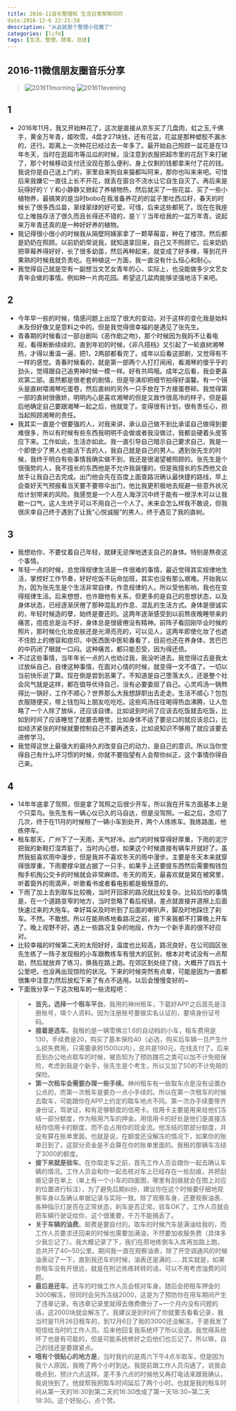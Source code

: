 ```yaml
---
title: 2016-11音乐整理和 生活日常絮絮叨叨
date:2016-12-6 22:21:58
description: "从此就是个整理小狂魔了"
categories: [life]
tags: [生活，整理，随笔，总结]          
---
```

 
<!-- more -->

## 2016-11微信朋友圈音乐分享

> ![201611morning](http://dusk-life.b0.upaiyun.com/2016/music_share_201611_morning.jpg)
> ![201611evening](http://dusk-life.b0.upaiyun.com/2016/music_share_201611_evening.jpg)

## 1

- 2016年11月，我又开始种花了，这次是直接从京东买了几盘肉，虹之玉,千佛手，黄金万年青，姬吹雪。4盘才27块钱，还有花盆，花盆是那种塑胶不漏水的，还行。距离上一次种花已经过去一年多了。最开始自己照顾一盆花是在13年冬天，当时在逛超市等瓜瓜的时候，没注意到衣服把超市里的花刮下来打破了，那个时候移动支付还没现在那么便利，身上仅剩的钱都拿来付了花的钱。我说你是自己送上门的，家里自来狗自来猫都叫阿来，那你也叫来来吧。可惜后来我嫌它一直往上长不开花，就丢在窗台不浇水让它自生自灭了。再后来是玩得好的丫丫和小静静又掀起了养植物热，然后就买了一些花盆、买了一些小植物养，最搞笑的是当时bobo在我准备养花的的盆子里吐西瓜籽，春天的时候长了很多西瓜苗，翠绿翠绿的好可爱。可惜，后来这些都死了。现在在我座位上唯独存活了很久而且长得还不错的，是丫丫当年给我的一盆万年青。说起来万年青还真的是一种好好养的植物。
- 我记得很小很小的时候我从隔壁阿姨家拿了一颗草莓苗，种在了楼顶，然后都是奶奶在照顾。以前奶奶常说我，就知道拿回来，自己又不照顾它。后来奶奶把草莓养得好好，长了很多幼苗，然后再种起来，就变成了好多棵，等到花开果熟的时候我就负责吃。在种植这一方面，我一直没有什么恒心和耐心。
- 我觉得自己就是空有一副想当文艺女青年的心，实际上，也没能做多少文艺女青年会做的事情。例如种一片肉花园。希望这几盆肉能够坚强地活下来吧。

## 2

- 今年早一些的时候，情感问题上出现了很大的变动，对于这样的变化我是始料未及但好像又是意料之中的。但是我觉得很幸福的是遇见了张先生。
- 青春期的时候看过一部台剧叫《恶作剧之吻》，那个时候因为我妈不让看电视，看得断断续续的，直到年初的时候，《非凡搭档》又引起了一轮直树湘琴热，才得以重温一遍，把1，2两部都看完了。成年以后看这部剧，又觉得有不一样的感觉。青春时候看的，就是第一部两个人打打闹闹，看湘琴的傻乎乎的劲头，觉得跟自己追男神时候一模一样。好有共鸣哦。成年之后看，我会更喜欢第二部。虽然都是很老套的剧情，但是导演却把细节拍得好温馨。有一个镜头是直树喂湘琴吃蛋卷，然后直树的另外一只手放在下方接蛋卷碎。我觉得第一部的直树很傲娇，明明内心是喜欢湘琴的但是又故作很高冷的样子，但是最后他确定自己要跟湘琴一起之后，他就变了。变得很有计划，很有责任心，担当起照顾湘琴的责任。
- 我其实一直是个很要强的人，对我来讲，承认自己做不到比承诺自己做得到要难很多，所以有时候有些东西我明明不会做或者我没做过，我都会硬着头皮答应下来。工作如此，生活亦如此。我一直引导自己暗示自己要求自己，我是一个即使少了男人也能活下去的人，我自己就是自己的男人。遇到张先生的时候，我终于明白有些事情我确实做不到，我还是很渴望被照顾的。张先生是个很强势的人，我不擅长的东西他是不允许我装懂的，但是我擅长的东西他又会放手让我自己去完成。出门他会先在百度上面查路况确认最快捷的路线，早上会查好天气预报看当天要不要带伞出门，他比我更积极地去规避一些意外状况给计划带来的风险。我感觉是一个人在人海浮沉中终于能有一根浮木可以让我歇一口气，这人生终于可以不用自己一个人了。未来会怎么样我不敢说，但我很庆幸自己终于遇到了让我“心悦诚服”的男人，终于遇见了我的直树。

## 3 

- 我想劝你，不要仗着自己年轻，就肆无忌惮地透支自己的身体。特别是熬夜这个事情。
- 年轻一点的时候，总觉得规律生活是一件很难的事情，最近觉得其实规律地生活，掌控好工作节奏，好好吃饭不玩命加班，其实也没有那么艰难。开始我以为，因为张先生是个生活非常自律，作息规律的人，所以受他影响，我也在变得规律生活。后来想想，也许跟他有关系，但更多的是自己的思想状态，以及身体状态，已经逐渐厌倦了那种混乱的作息、混乱的生活方式。身体是很诚实的，年轻时候造的孽，始终是要还的。这两年逐渐感受到以前熬夜晚睡带来的痛苦，痘痘总是治不好，身体总是很疲倦没有精神。前阵子看回刚毕业时候的照片，那时候化化妆皮肤还是光滑亮亮的，可以见人，这两年即使化妆了也遮不住脸上的倦容和痘印。中医西医中医轮番看了，目前也还在养身体，苦巴巴的中药闭了眼就一口闷。这种痛苦，都只能忍受，因为得还债。
- 不过这些事情，当年年长一点的人也劝过我，我没听进去。我觉得过去是我太过放纵自己，自律这种事情，在面对心情的时候，就变得一文不值了。一切以当前快乐说了算。现在倒是尝到恶果了。不知道是自己堕落太久，还是整个社会风气就是这样，都在倡导优待自己，没有必要委屈了自己。心灵鸡汤一锅熬得比一锅好，工作不顺心？世界那么大我想辞职出去走走。生活不顺心？包包衣服随便买，带上钱包叫上朋友吃吃吃。这些鸡汤往往喝得热血沸腾，让人忽略了一个人除了放纵，还应该自律。比如说到时间了应该去吃饭就去吃饭，比如到时间了应该睡觉了就要去睡觉，比如身体不适了要忌口的就应该忌口，比如经济紧张的时候就要控制自己不要再透支，比如说知识不够用了就应该要去进修学习。
- 我觉得这世上最强大的最持久的改变自己的动力，是自己的意识。所以当你觉得自己有什么坏习惯的时候，你就不要指望有人会帮你纠正，这个事情你得自己来。

## 4

- 14年年底拿了驾照，但是拿了驾照之后很少开车，所以我在开车方面基本上是个只菜鸟。张先生有一辆心仪已久的马自达，但是没驾照。一起之后，念叨了几次，终于在11月的时候租了一辆小车到处开，两个人练练车。我练路面，他练停车。
- 租车那天，广州下了一天雨，天气好冷。出门的时候穿得好厚重，下雨的泥泞把我的新鞋打湿弄脏了，当时内心想，如果这个时候直接有辆车开就好了。虽然我挺喜欢雨中漫步，但是我并不喜欢冬天的雨中漫步。主要是冬天本来就穿得很厚重，下雨要撑伞就占据了一只手，如果手上还要提东西然后需要掏钱包掏手机掏公交卡的时候就会非常麻烦。冬天的雨天，最喜欢就是窝在被窝里，听着窗外的雨滴声，听歌看书或者看电影都是极惬意的。
- 下雨了加上去到取车比较晚，当时开回家的路况就比较复杂。比较后怕的事情是，在一个道路变窄的地方，当时忽略了看后视镜，差点就直接并道擦上后面快速过来的大拖车。幸好耳朵及时听到了后面的喇叭声，脚及时地踩住了刹车。不然。不敢想。所以在能熟练地看路况之前，接下来我都不打算晚上开车了。晚上视野不好。遇上一些路况复杂的地段，作为一个新手真的很不好应对。
- 比较幸福的时候第二天的太阳好好，温度也比较高，路况良好，在公司园区张先生练了一阵子发现租的小车跟教练车有很大的区别，根本对考试没有一点帮助，然后就放弃了练习，换我在路上跑。在郊区到处绕了绕，大概开了四五十公里吧，也没再出现惊险的状况。下来的时候突然有点晕，可能是因为一直都很集中注意力然后放松下来了有点不适用。以后会慢慢变好的~
- 下面我分享一下这次租车的一些流程吧：
> - **首先，选择一个租车平台**。我用的神州租车，下载好APP之后首先是注册账号，填个人资料。因为注册账号要做实名认证的，要填身份证号码。
> - **接着是选车**。我租的是一辆雪佛兰1.6的自动档的小车，租车费用是130，手续费是20，购买了基本保险40（必选，购买后车辆一旦产生什么损失费用，只需要承担1500以内），总共是190元，在线支付了。后来去到办公地点取车的时候，被告知为了预防蹭花之类可以加不计免赔保险，考虑到我是个新手，张先生是个考生，所以又加了50的不计免赔的保险。
> - **第一次租车会需要办理一些手续**。神州租车有一些取车点是没有设置办公点的，而第一次租车是要办一点小手续的。所以在第一次租车的时候去取车，可能跟你在APP上约定的取车地点不同。第一次办手续要带齐身份证，驾驶证，和有足够额度的信用卡。信用卡主要是用来给他们冻结一部分额度，作为租用汽车的押金。用信用卡的好处是他们是直接冻结你信用卡的额度，而不会占用你的现金流。他冻结的那部分额度，并没有算在账单里面。也就是说，在额度还没解冻的情况下，如果你的账单日到了，这部分资金是不会算在你的账单里面的。我租的那辆车冻结了3000的额度。
> - **接下来就是验车**。在你取走车之前，首先工作人员会跟你一起去确认车辆的情况。工作人员会和你一起去核对车上已经存在一些刮痕，并把刮痕记录在单上（单上有一个小车的四面图，哪里有刮痕就会在图上对应的位置进行标注），为了避免后期纠纷，建议你在这个时候要仔细地观察车身以及确认单据记录与实际一致。除了观察车身，还要观察油表、各种指示灯是否在正常状态，刹车是否正常。验车OK了，工作人员就会把车辆行驶证给你，这个很重要，千万不能搞丢了。
> - **关于车辆的油费**。邮费是要自付的。取车的时候汽车是满油给我的，而工作人员要求还回来的时候也需要加满油，不然要加收服务费（具体多少我忘记了）。我大概记录了下，我们在原地练倒车入库再加路上跑，总共开了40~50公里。期间我一直在观察油表，除了开空调通风的时候油表动了一下，直到我还车的时候，油表还是满的……其实就是，如果你租车没有开很远，就是在附近练练转转的话，可以不用考虑油费的问题。
> - **最后是还车**。还车的时候工作人员会核对车身。随后会把租车押金的3000解冻，但同时会另外冻结2000，这是为了预防你在用车期间产生了违章记录。有违章记录里就得去缴费缴分了~一个月内没有问题的话，这2000块就会解冻了。我建议是到时间了你就要去看看记录，我当时是11月26日租车的，到12月6日了我的3000还没解冻，于是我发了短信给当时的工作人员。后来他回复我系统坏了所以没退。我觉得系统坏了也是有可能的，但是可能系统修好之后他们也忘记了。所以嘛，自己的钱还是要跟紧点。
> - **哦有个很贴心的地方是**，当时我约的是周六下午4点半取车，但是因为我个人原因，我晚了两个小时到达。我提前跟工作人员沟通了，说我会晚点到，预计六点这样。差不多六点的时候他又再打电话来跟我确认，我说快到了。他就帮我把取车时间延后了两个小时。也就是我的租车时间从第一天的16:30到第二天的16:30改成了第一天18:30~第二天18:30。这个好贴心，点个赞。

